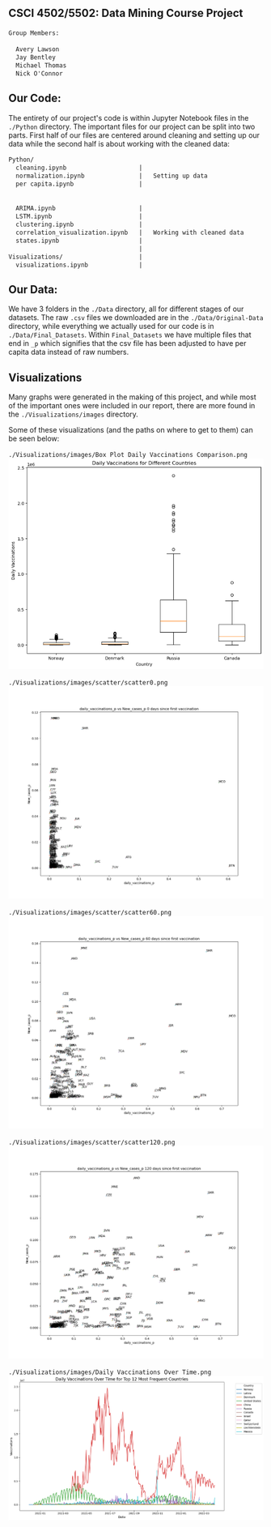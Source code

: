 ## CSCI 4502/5502: Data Mining Course Project

```
Group Members:

  Avery Lawson 
  Jay Bentley
  Michael Thomas
  Nick O'Connor
```

## Our Code:

The entirety of our project's code is within Jupyter Notebook files in the `./Python` directory. The important files for our project can be split into two parts. First half of our files are centered around cleaning and setting up our data while the second half is about working with the cleaned data:
```
Python/        
  cleaning.ipynb                    | 
  normalization.ipynb               |   Setting up data
  per capita.ipynb                  |


  ARIMA.ipynb                       |
  LSTM.ipynb                        | 
  clustering.ipynb                  | 
  correlation_visualization.ipynb   |   Working with cleaned data
  states.ipynb                      |
                                    |
Visualizations/                     |
  visualizations.ipynb              |
```

## Our Data:

We have 3 folders in the `./Data` directory, all for different stages of our datasets. The raw `.csv` files we downloaded are in the `./Data/Original-Data` directory, while everything we actually used for our code is in `./Data/Final_Datasets`. Within `Final_Datasets` we have multiple files that end in `_p` which signifies that the csv file has been adjusted to have per capita data instead of raw numbers.

## Visualizations

Many graphs were generated in the making of this project, and while most of the important ones were included in our report, there are more found in the `./Visualizations/images` directory. 

Some of these visualizations (and the paths on where to get to them) can be seen below:

`./Visualizations/images/Box Plot Daily Vaccinations Comparison.png`
![](./Visualizations/images/Box%20Plot%20Daily%20Vaccinations%20Comparison.png)

`./Visualizations/images/scatter/scatter0.png`
![](./Visualizations/images/scatter/scatter0.png)


`./Visualizations/images/scatter/scatter60.png`
![](./Visualizations/images/scatter/scatter60.png)


`./Visualizations/images/scatter/scatter120.png`
![](./Visualizations/images/scatter/scatter120.png)


`./Visualizations/images/Daily Vaccinations Over Time.png`
![](./Visualizations/images/Daily%20Vaccinations%20Over%20Time.png)
